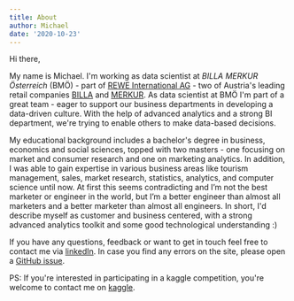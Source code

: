 ```yaml
---
title: About
author: Michael
date: '2020-10-23'
---
```


Hi there, 

My name is Michael. I'm working as data scientist at *BILLA MERKUR Österreich* (BMÖ) - part of [REWE International AG](https://www.rewe-group.at/en/startseite) - two of Austria's leading retail companies [BILLA](https://www.billa.at/) and [MERKUR](https://www.merkurmarkt.at/). As data scientist at BMÖ I'm part of a great team - eager to support our business departments in developing a data-driven culture. With the help of advanced analytics and a strong BI department, we're trying to enable others to make data-based decisions.

My educational background includes a bachelor's degree in business, economics and social sciences, topped with two masters - one focusing on market and consumer research and one on marketing analytics. In addition, I was able to gain expertise in various business areas like tourism management, sales, market research, statistics, analytics, and computer science until now. At first this seems contradicting and I’m not the best marketer or engineer in the world, but I’m a better engineer than almost all marketers and a better marketer than almost all engineers. In short, I'd describe myself as customer and business centered, with a strong advanced analytics toolkit and some good technological understanding :)

If you have any questions, feedback or want to get in touch feel free to contact me via [linkedIn](https://linkedin.com/in/michael-bach-78093998). In case you find any errors on the site, please open a [GitHub issue](https://github.com/mic-bac/hugo-site).

PS: If you're interested in participating in a kaggle competition, you're welcome to contact me on [kaggle](https://www.kaggle.com/bachmi).